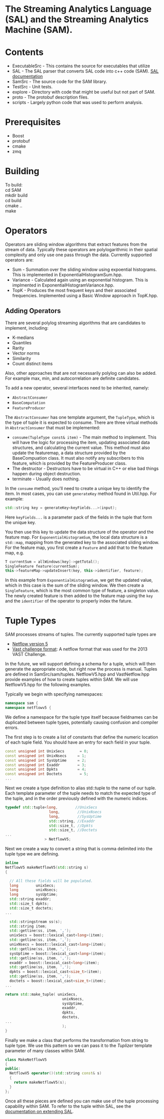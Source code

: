 # The Streaming Analytics Language (SAL) and the Streaming Analytics Machine (SAM). 

# Contents

* ExecutableSrc - This contains the source for executables that utilize
* SAL - The SAL parser that converts SAL code into c++ code (SAM).  [SAL documentation](SAL/Parser/README.md)
* SamSrc - The source code for the SAM library.
* TestSrc - Unit tests.
* explore - Directory with code that might be useful but not part of SAM.
* proto - The protobuf description files.
* scripts - Largely python code that was used to perform analysis.

# Prerequisites

* Boost
* protobuf
* cmake
* zmq

# Building

To build:  
cd SAM  
mkdir build  
cd build  
cmake ..  
make  

# Operators

Operators are sliding window algorithms that extract features from the stream of data.  Typically these operators are polylogarithmic in their spatial complexity and only use one pass through the data.  Currently supported operators are:

* Sum - Summation over the sliding window using expoential histograms.  This is implemented in ExponentialHistogramSum.hpp.
* Variance - Calculated again using an exponential histogram.  This is implmented in ExponentialHistogramVariance.hpp.
* TopK - Produces the most frequent keys and their associated frequencies.  Implemented using a Basic Window approach in TopK.hpp.

## Adding Operators

There are several polylog streaming algorithms that are candidates to implement, including:

* K-medians
* Quantiles
* Rarity
* Vector norms
* Similarity
* Count distinct items

Also, other approaches that are not necessarily polylog can also be added.  For example max, min, and autocorrelation are definite candidates.

To add a new operator, several interfaces need to be inherited, namely:

* `AbstractConsumer`
* `BaseComputation`
* `FeatureProducer`

The `AbstractConsumer` has one template argument, the `TupleType`, which is the type of tuple it is expected to consume.  There are three virtual methods in `AbstractConsumer` that must be implemented:

* `consume(TupleType const& item)` - The main method to implement.  This will have the logic for processing the item, updating associated data structures, and calculating the current value.  This method must also update the featuremap, a data structure provided by the BaseCompuation class. It must also notify any subscribers to this feature, which is provided by the FeatureProducer class.
* The destructor - Destructors have to be virtual in C++ or else bad things happen during object destruction.
* terminate - Usually does nothing.

In the `consume` method, you'll need to create a unique key to identify the item.  In most cases, you can use `generateKey` method found in Util.hpp.  For example:

```c++
std::string key = generateKey<keyFields...>(input);
```

Here `keyFields...` is a parameter pack of the fields in the tuple that form the unique key.

You then use this key to update the data structure of the operator and the feature map.  For `ExponentialHistogramSum`, the local data structure is a `std::map`, mapping from the generated key to the associated sliding window.  For the feature map, you first create a `Feature` and add that to the feature map, e.g.

```c++
T currentSum = allWindows[key]->getTotal();
SingleFeature feature(currentSum);
this->featureMap->updateInsert(key, this->identifier, feature);
```

In this example from `ExponentialHistogramSum`, we get the updated value, which in this case is the sum of the sliding window.  We then create a `SingleFeature`, which is the most common type of feature, a singleton value.  The newly created feature is then added to the feature map using the `key` and the `identifier` of the operator to properly index the fature.

# Tuple Types

SAM processes streams of tuples.  The currently supported tuple types are 

* [Netflow version 5](https://www.cisco.com/c/en/us/td/docs/net_mgmt/netflow_collection_engine/3-6/user/guide/format.html)
* [Vast challenge format](http://vacommunity.org/VAST+Challenge+2013%3A+Mini-Challenge+3): A netflow format that was used for the 2013 VAST Challenge.

In the future, we will support defining a schema for a tuple, which will then generate the appropriate code, but right now the process is manual.  Tuples are defined in SamSrc/sam/tuples.  NetflowV5.hpp and VastNetflow.hpp provide examples of how to create tuples within SAM.  We will use NetflowV5.hpp for the following examples.

Typically we begin with specifying namespaces:
```c++
namespace sam {
namespace netflowv5 {
```
We define a namespace for the tuple type itself because fieldnames can be duplicated between tuple types, potentially causing confusion and compiler errors.



The first step is to create a list of constants that define the numeric location of each tuple field.  You should have an entry for each field in your tuple.

```c++
const unsigned int UnixSecs       = 0;
const unsigned int UnixNsecs     = 1;
const unsigned int SysUptime     = 2;
const unsigned int Exaddr        = 3;
const unsigned int Dpkts         = 4;
const unsigned int Doctets        = 5;
...
```

Next we create a type definition to alias std::tuple to the name of our tuple.  Each template parameter of the tuple needs to match the expected type of the tuple, and in the order previously defined with the numeric indices. 

```c++
typedef std::tuple<long,        //UnixSecs                      
                    long,        //UnixNsecs                   
                    long,        //SysUptime                  
                    std::string, //Exaddr                    
                    std::size_t, //Dpkts                    
                    std::size_t, //Doctets     
...
                  > NetflowV5;
```

Next we create a way to convert a string that is comma delimited into the tuple type we are defining.


```c++
inline
NetflowV5 makeNetflowV5(std::string s)
{

  // All these fields will be populated.
  long        unixSecs;
  long        unixNsecs;
  long        sysUptime;
  std::string exaddr;
  std::size_t dpkts;
  std::size_t doctets;
...

  std::stringstream ss(s);
  std::string item;
  std::getline(ss, item, ',');
  unixSecs = boost::lexical_cast<long>(item);
  std::getline(ss, item, ',');
  unixNsecs = boost::lexical_cast<long>(item);
  std::getline(ss, item, ',');
  sysUptime = boost::lexical_cast<long>(item);
  std::getline(ss, item, ',');
  exaddr = boost::lexical_cast<long>(item);
  std::getline(ss, item, ',');
  dpkts = boost::lexical_cast<size_t>(item);
  std::getline(ss, item, ',');
  doctets = boost::lexical_cast<size_t>(item);
...

return std::make_tuple( unixSecs,
                          unixNsecs,
                          sysUptime,
                          exaddr,
                          dpkts,
                          doctets,
...
                          );
}
```

Finally we make a class that performs the transformation from string to tuple type.  We use this pattern so we can pass it to the *Tuplizer* template parameter of many classes within SAM.

```c++
class MakeNetflowV5
{
public:
  NetflowV5 operator()(std::string const& s)
  {
    return makeNetflowV5(s);
  }
};
```

Once all these pieces are defined you can make use of the tuple processing capability within SAM.  To refer to the tuple within SAL, see the [documentation on extending SAL](SAL/Parser/README.md).

